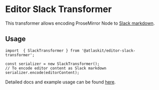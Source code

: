 # Editor Slack Transformer

This transformer allows encoding ProseMirror Node to [Slack markdown](https://api.slack.com/reference/surfaces/formatting#basics).

## Usage

```
import  { SlackTransformer } from '@atlaskit/editor-slack-transformer';

const serializer = new SlackTransformer();
// To encode editor content as Slack markdown
serializer.encode(editorContent);
```

Detailed docs and example usage can be found [here](https://atlaskit.atlassian.com/packages/editor/editor-slack-transformer).
